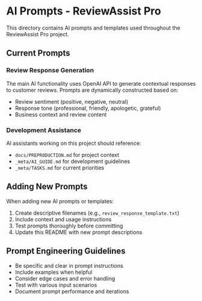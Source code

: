 # AI Prompts - ReviewAssist Pro

This directory contains AI prompts and templates used throughout the ReviewAssist Pro project.

## Current Prompts

### Review Response Generation
The main AI functionality uses OpenAI API to generate contextual responses to customer reviews. Prompts are dynamically constructed based on:
- Review sentiment (positive, negative, neutral)
- Response tone (professional, friendly, apologetic, grateful)
- Business context and review content

### Development Assistance
AI assistants working on this project should reference:
- `docs/PREPRODUCTION.md` for project context
- `_meta/AI_GUIDE.md` for development guidelines
- `_meta/TASKS.md` for current priorities

## Adding New Prompts

When adding new AI prompts or templates:
1. Create descriptive filenames (e.g., `review_response_template.txt`)
2. Include context and usage instructions
3. Test prompts thoroughly before committing
4. Update this README with new prompt descriptions

## Prompt Engineering Guidelines

- Be specific and clear in prompt instructions
- Include examples when helpful
- Consider edge cases and error handling
- Test with various input scenarios
- Document prompt performance and iterations

